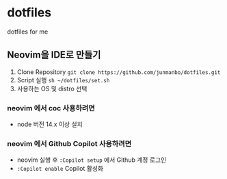 # dotfiles

dotfiles for me

## Neovim을 IDE로 만들기

1. Clone Repository `git clone https://github.com/junmanbo/dotfiles.git`
2. Script 실행 `sh ~/dotfiles/set.sh`
3. 사용하는 OS 및 distro 선택

### neovim 에서 coc 사용하려면

- node 버전 14.x 이상 설치

### neovim 에서 Github Copilot 사용하려면

- neovim 실행 후 `:Copilot setup` 에서 Github 계정 로그인 
- `:Copilot enable` Copilot 활성화

